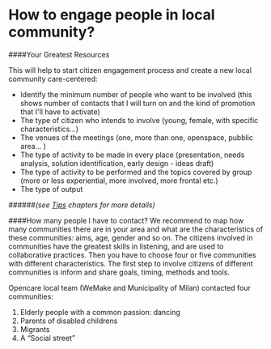 # How to engage people in local community?

####Your Greatest Resources

This will help to start citizen engagement process and create a new local community care-centered:
- Identify the minimum number of people who want to be involved (this shows number of contacts that I will turn on and the kind of promotion that I'll have to activate)
- The type of citizen who intends to involve (young, female,  with specific characteristics...)
- The venues of the meetings (one, more than one, openspace, pubblic area... )
- The type of activity to be made in every place (presentation, needs analysis, solution identification, early design - ideas draft)
- The type of activity to be performed and the topics covered by group (more or less experiential, more involved, more frontal etc.)
- The type of output 

######*(see [Tips](https://wemakecc.gitbooks.io/opencareplaybook/content/general_notes.html) chapters for more details)*


####How many people I have to contact?
We recommend to map how many communities there are in your area and what are the characteristics of these communities: aims, age, gender and so on.
The citizens involved in communities have the greatest skills in listening, and are used to collaborative practices.
Then you have to choose four or five communities with different characteristics.
The first step to involve citizens of different communities is inform and share goals, timing, methods and tools.

Opencare local team (WeMake and Municipality of Milan) contacted four communities:
1. Elderly people with a common passion: dancing 
2. Parents of disabled childrens
3. Migrants 
4. A “Social street”
